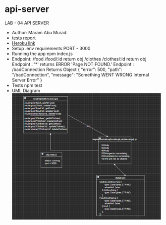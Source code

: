 # api-server
LAB - 04  API SERVER

* Author: Maram Abu Murad
* [tests report](https://github.com/Maram-997/api-server/actions)
* [Heroku link]()
* Setup
.env requirements PORT - 3000
* Running the app npm index.js
* Endpoint: /food /food/:id return obj
            /clothes /clothes/:id return obj
Endpoint : '*' returns ERROR 'Page NOT FOUND.'
Endpoint : /badConnection Returns Object { "error": 500, "path": "/badConnection", "message": "Something WENT WRONG Internal Server Error" }
* Tests 
npm test
* UML Diagram
![UML Diagram](uml04.png)